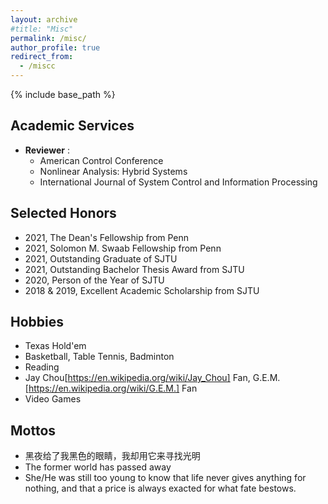```yaml
---
layout: archive
#title: "Misc"
permalink: /misc/
author_profile: true
redirect_from:
  - /miscc
---
```


{% include base_path %}

Academic Services
-----
* **Reviewer** :   
  * American Control Conference
  * Nonlinear Analysis: Hybrid Systems  
  * International Journal of System Control and Information Processing

Selected Honors
-----
* 2021, The Dean's Fellowship from Penn
* 2021, Solomon M. Swaab Fellowship from Penn
* 2021, Outstanding Graduate of SJTU
* 2021, Outstanding Bachelor Thesis Award from SJTU
* 2020, Person of the Year of SJTU
* 2018 & 2019, Excellent Academic Scholarship from SJTU

Hobbies
-----
* Texas Hold'em 
* Basketball, Table Tennis, Badminton
* Reading
* Jay Chou[https://en.wikipedia.org/wiki/Jay_Chou] Fan, G.E.M.[https://en.wikipedia.org/wiki/G.E.M.] Fan
* Video Games

Mottos
-----
* 黑夜给了我黑色的眼睛，我却用它来寻找光明
* The former world has passed away
* She/He was still too young to know that life never gives anything for nothing, and that a price is always exacted for what fate bestows.
